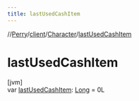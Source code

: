 ```yaml
---
title: lastUsedCashItem
---
```

//[Perry](../../../index.html)/[client](../index.html)/[Character](index.html)/[lastUsedCashItem](last-used-cash-item.html)



# lastUsedCashItem



[jvm]\
var [lastUsedCashItem](last-used-cash-item.html): [Long](https://kotlinlang.org/api/latest/jvm/stdlib/kotlin/-long/index.html) = 0L




